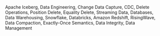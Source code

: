 Apache Iceberg, Data Engineering, Change Data Capture, CDC, Delete Operations, Position Delete, Equality Delete, Streaming Data, Databases, Data Warehousing, Snowflake, Databricks, Amazon Redshift, RisingWave, Data Compaction, Exactly-Once Semantics, Data Integrity, Data Management
